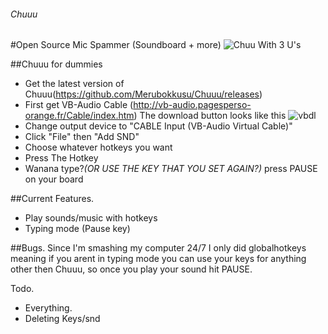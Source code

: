 ###### Chuuu
#Open Source Mic Spammer (Soundboard + more) 
![Chuu](https://u.nya.is/sxlnzo.gif)
With 3 U's

##Chuuu for dummies
- Get the latest version of Chuuu(https://github.com/Merubokkusu/Chuuu/releases)
- First get VB-Audio Cable (http://vb-audio.pagesperso-orange.fr/Cable/index.htm) The download button looks like this
![vbdl](http://vb-audio.pagesperso-orange.fr/images/download.gif)
- Change output device to "CABLE Input (VB-Audio Virtual Cable)"
- Click "File" then "Add SND"
- Choose whatever hotkeys you want
- Press The Hotkey
- Wanana type?*(OR USE THE KEY THAT YOU SET AGAIN?)* press PAUSE on your board


##Current Features.
- Play sounds/music with hotkeys
- Typing mode (Pause key)

##Bugs.
Since I'm smashing my computer 24/7 I only did globalhotkeys meaning if you arent in typing mode you can use your keys for anything other then Chuuu, so once you play your sound hit PAUSE.


Todo.
- Everything.
- Deleting Keys/snd
